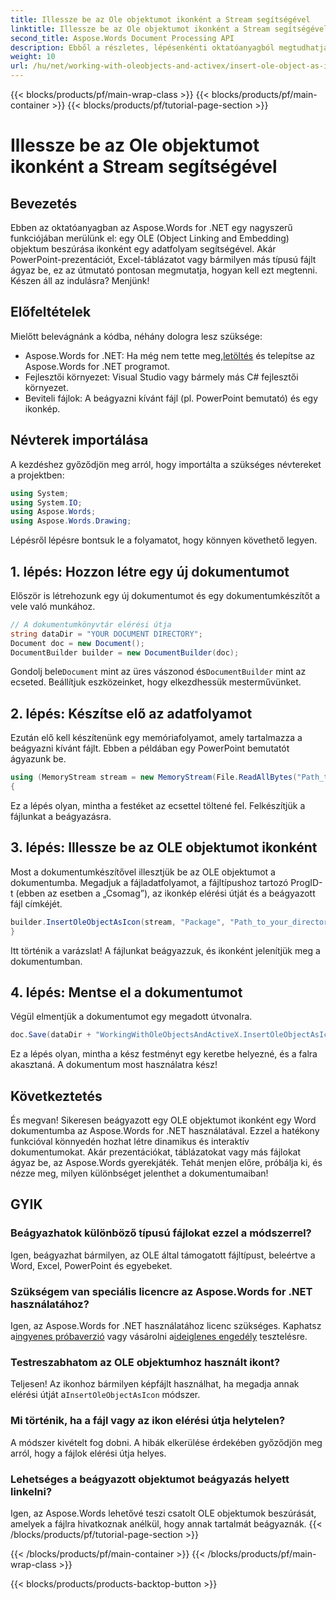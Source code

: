```yaml
---
title: Illessze be az Ole objektumot ikonként a Stream segítségével
linktitle: Illessze be az Ole objektumot ikonként a Stream segítségével
second_title: Aspose.Words Document Processing API
description: Ebből a részletes, lépésenkénti oktatóanyagból megtudhatja, hogyan szúrhat be egy OLE-objektumot ikonként az Aspose.Words for .NET-hez tartozó adatfolyam segítségével.
weight: 10
url: /hu/net/working-with-oleobjects-and-activex/insert-ole-object-as-icon-using-stream/
---
```


{{< blocks/products/pf/main-wrap-class >}}
{{< blocks/products/pf/main-container >}}
{{< blocks/products/pf/tutorial-page-section >}}

# Illessze be az Ole objektumot ikonként a Stream segítségével

## Bevezetés

Ebben az oktatóanyagban az Aspose.Words for .NET egy nagyszerű funkciójában merülünk el: egy OLE (Object Linking and Embedding) objektum beszúrása ikonként egy adatfolyam segítségével. Akár PowerPoint-prezentációt, Excel-táblázatot vagy bármilyen más típusú fájlt ágyaz be, ez az útmutató pontosan megmutatja, hogyan kell ezt megtenni. Készen áll az indulásra? Menjünk!

## Előfeltételek

Mielőtt belevágnánk a kódba, néhány dologra lesz szüksége:

-  Aspose.Words for .NET: Ha még nem tette meg,[letöltés](https://releases.aspose.com/words/net/) és telepítse az Aspose.Words for .NET programot.
- Fejlesztői környezet: Visual Studio vagy bármely más C# fejlesztői környezet.
- Beviteli fájlok: A beágyazni kívánt fájl (pl. PowerPoint bemutató) és egy ikonkép.

## Névterek importálása

A kezdéshez győződjön meg arról, hogy importálta a szükséges névtereket a projektben:

```csharp
using System;
using System.IO;
using Aspose.Words;
using Aspose.Words.Drawing;
```

Lépésről lépésre bontsuk le a folyamatot, hogy könnyen követhető legyen.

## 1. lépés: Hozzon létre egy új dokumentumot

Először is létrehozunk egy új dokumentumot és egy dokumentumkészítőt a vele való munkához.

```csharp
// A dokumentumkönyvtár elérési útja
string dataDir = "YOUR DOCUMENT DIRECTORY";
Document doc = new Document();
DocumentBuilder builder = new DocumentBuilder(doc);
```

 Gondolj bele`Document` mint az üres vászonod és`DocumentBuilder` mint az ecseted. Beállítjuk eszközeinket, hogy elkezdhessük mesterművünket.

## 2. lépés: Készítse elő az adatfolyamot

Ezután elő kell készítenünk egy memóriafolyamot, amely tartalmazza a beágyazni kívánt fájlt. Ebben a példában egy PowerPoint bemutatót ágyazunk be.

```csharp
using (MemoryStream stream = new MemoryStream(File.ReadAllBytes("Path_to_your_directory/Presentation.pptx")))
{
```

Ez a lépés olyan, mintha a festéket az ecsettel töltené fel. Felkészítjük a fájlunkat a beágyazásra.

## 3. lépés: Illessze be az OLE objektumot ikonként

Most a dokumentumkészítővel illesztjük be az OLE objektumot a dokumentumba. Megadjuk a fájladatfolyamot, a fájltípushoz tartozó ProgID-t (ebben az esetben a „Csomag”), az ikonkép elérési útját és a beágyazott fájl címkéjét.

```csharp
builder.InsertOleObjectAsIcon(stream, "Package", "Path_to_your_directory/Logo icon.ico", "My embedded file");
}
```

Itt történik a varázslat! A fájlunkat beágyazzuk, és ikonként jelenítjük meg a dokumentumban.

## 4. lépés: Mentse el a dokumentumot

Végül elmentjük a dokumentumot egy megadott útvonalra.

```csharp
doc.Save(dataDir + "WorkingWithOleObjectsAndActiveX.InsertOleObjectAsIconUsingStream.docx");
```

Ez a lépés olyan, mintha a kész festményt egy keretbe helyezné, és a falra akasztaná. A dokumentum most használatra kész!

## Következtetés

És megvan! Sikeresen beágyazott egy OLE objektumot ikonként egy Word dokumentumba az Aspose.Words for .NET használatával. Ezzel a hatékony funkcióval könnyedén hozhat létre dinamikus és interaktív dokumentumokat. Akár prezentációkat, táblázatokat vagy más fájlokat ágyaz be, az Aspose.Words gyerekjáték. Tehát menjen előre, próbálja ki, és nézze meg, milyen különbséget jelenthet a dokumentumaiban!

## GYIK

### Beágyazhatok különböző típusú fájlokat ezzel a módszerrel?
Igen, beágyazhat bármilyen, az OLE által támogatott fájltípust, beleértve a Word, Excel, PowerPoint és egyebeket.

### Szükségem van speciális licencre az Aspose.Words for .NET használatához?
 Igen, az Aspose.Words for .NET használatához licenc szükséges. Kaphatsz a[ingyenes próbaverzió](https://releases.aspose.com/) vagy vásárolni a[ideiglenes engedély](https://purchase.aspose.com/temporary-license/) tesztelésre.

### Testreszabhatom az OLE objektumhoz használt ikont?
 Teljesen! Az ikonhoz bármilyen képfájlt használhat, ha megadja annak elérési útját a`InsertOleObjectAsIcon` módszer.

### Mi történik, ha a fájl vagy az ikon elérési útja helytelen?
A módszer kivételt fog dobni. A hibák elkerülése érdekében győződjön meg arról, hogy a fájlok elérési útja helyes.

### Lehetséges a beágyazott objektumot beágyazás helyett linkelni?
Igen, az Aspose.Words lehetővé teszi csatolt OLE objektumok beszúrását, amelyek a fájlra hivatkoznak anélkül, hogy annak tartalmát beágyaznák.
{{< /blocks/products/pf/tutorial-page-section >}}

{{< /blocks/products/pf/main-container >}}
{{< /blocks/products/pf/main-wrap-class >}}

{{< blocks/products/products-backtop-button >}}
